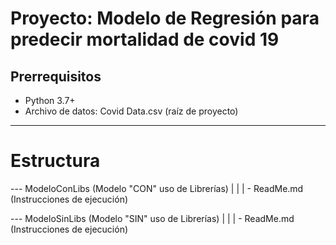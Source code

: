 # Proyecto: Modelo de Regresión para predecir mortalidad de covid 19

## Prerrequisitos

- Python 3.7+
- Archivo de datos: Covid Data.csv (raíz de proyecto)

---

# Estructura
--- ModeloConLibs (Modelo "CON" uso de Librerías)
|
|
|   - ReadMe.md (Instrucciones de ejecución)



--- ModeloSinLibs (Modelo "SIN" uso de Librerías)
|
|
|   - ReadMe.md (Instrucciones de ejecución)



